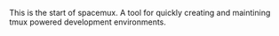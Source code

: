 This is the start of spacemux. A tool for quickly creating and maintining
tmux powered development environments.
